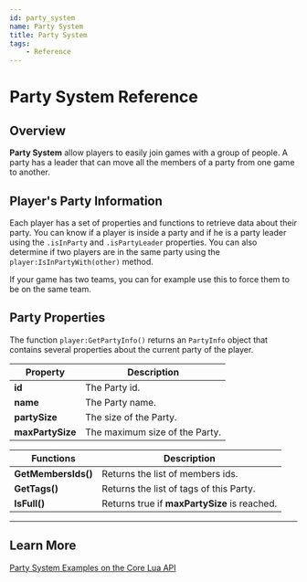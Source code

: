 ```yaml
---
id: party_system
name: Party System
title: Party System
tags:
    - Reference
---
```


# Party System Reference

## Overview

**Party System** allow players to easily join games with a group of people. A party has a leader that can move all the members of a party from one game to another. 

## Player's Party Information

Each player has a set of properties and functions to retrieve data about their party. You can know if a player is inside a party and if he is a party leader using the `.isInParty` and `.isPartyLeader` properties. You can also determine if two players are in the same party using the `player:IsInPartyWith(other)` method.

If your game has two teams, you can for example use this to force them to be on the same team.

## Party Properties

The function `player:GetPartyInfo()` returns an `PartyInfo` object that contains several properties about the current party of the player.

| Property                                 | Description |
| ---------------------------------------- | ----------- |
| **id**                                   | The Party id. |
| **name**                                 | The Party name. |
| **partySize**                            | The size of the Party. |
| **maxPartySize**                         | The maximum size of the Party. |

| Functions                                | Description |
| ---------------------------------------- | ----------- |
| **GetMembersIds()**                      | Returns the list of members ids. |
| **GetTags()**                            | Returns the list of tags of this Party. |
| **IsFull()**                             | Returns true if **maxPartySize** is reached. |

---

## Learn More

[Party System Examples on the Core Lua API](../api/player.md)
